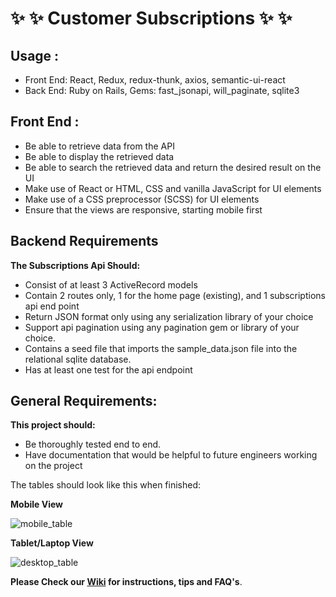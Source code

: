 # :sparkles: :sparkles: Customer Subscriptions :sparkles: :sparkles:

## Usage :   

- Front End: React, Redux, redux-thunk, axios, semantic-ui-react 
- Back End: Ruby on Rails, Gems: fast_jsonapi, will_paginate, sqlite3  

## Front End :

- Be able to retrieve data from the API
- Be able to display the retrieved data
- Be able to search the retrieved data and return the desired result on the UI
- Make use of React or HTML, CSS and vanilla JavaScript for UI elements
- Make use of a CSS preprocessor (SCSS) for UI elements
- Ensure that the views are responsive, starting mobile first

## Backend Requirements

**The Subscriptions Api Should:**
- Consist of at least 3 ActiveRecord models
- Contain 2 routes only,  1 for the home page (existing), and 1  subscriptions api end point
- Return JSON format only using any serialization library of your choice
- Support api pagination using any pagination gem or library of your choice.
- Contains a seed file that imports the sample_data.json file into the relational sqlite database.
- Has at least one test for the api endpoint

## General Requirements:

**This project should:**
- Be thoroughly tested end to end.
- Have documentation that would be helpful to future engineers working on the project

The tables should look like this when finished:

**Mobile View**

![mobile_table](mobile_table.png)


**Tablet/Laptop View**

![desktop_table](desktop_table.png)

**Please Check our [Wiki](https://github.com/vhx/ott-subscriptions/wiki) for instructions, tips and FAQ's**.
